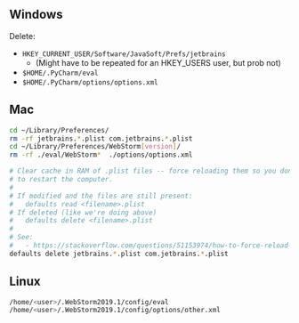 ## Windows

Delete:

* `HKEY_CURRENT_USER/Software/JavaSoft/Prefs/jetbrains`
    - (Might have to be repeated for an HKEY_USERS user, but prob not)
* `$HOME/.PyCharm/eval`
* `$HOME/.PyCharm/options/options.xml`

## Mac

```bash
cd ~/Library/Preferences/
rm -rf jetbrains.*.plist com.jetbrains.*.plist
cd ~/Library/Preferences/WebStorm[version]/
rm -rf ./eval/WebStorm*  ./options/options.xml

# Clear cache in RAM of .plist files -- force reloading them so you don't have
# to restart the computer.
#
# If modified and the files are still present:
#   defaults read <filename>.plist
# If deleted (like we're doing above)
#   defaults delete <filename>.plist
#
# See:
#   - https://stackoverflow.com/questions/51153974/how-to-force-reload-preference-plist-for-an-app-in-os-x/51168058#51168058
defaults delete jetbrains.*.plist com.jetbrains.*.plist
```

## Linux

```bash
/home/<user>/.WebStorm2019.1/config/eval
/home/<user>/.WebStorm2019.1/config/options/other.xml
```
